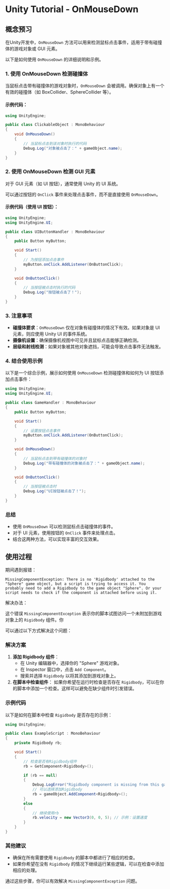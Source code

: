 # Unity Tutorial - OnMouseDown

## 概念预习

在Unity开发中，`OnMouseDown` 方法可以用来检测鼠标点击事件，适用于带有碰撞体的游戏对象或 GUI 元素。

以下是如何使用 `OnMouseDown` 的详细说明和示例。

### 1. 使用 OnMouseDown 检测碰撞体

当鼠标点击带有碰撞体的游戏对象时，`OnMouseDown` 会被调用。确保对象上有一个有效的碰撞体（如 BoxCollider、SphereCollider 等）。

#### 示例代码：

```csharp
using UnityEngine;

public class ClickableObject : MonoBehaviour
{
    void OnMouseDown()
    {
        // 当鼠标点击到该对象时执行的代码
        Debug.Log("对象被点击了：" + gameObject.name);
    }
}
```

### 2. 使用 OnMouseDown 检测 GUI 元素

对于 GUI 元素（如 UI 按钮），通常使用 Unity 的 UI 系统。

可以通过按钮的 `OnClick` 事件来处理点击事件，而不是直接使用 `OnMouseDown`。

#### 示例代码（使用 UI 按钮）：

```csharp
using UnityEngine;
using UnityEngine.UI;

public class UIButtonHandler : MonoBehaviour
{
    public Button myButton;

    void Start()
    {
        // 为按钮添加点击事件
        myButton.onClick.AddListener(OnButtonClick);
    }

    void OnButtonClick()
    {
        // 当按钮被点击时执行的代码
        Debug.Log("按钮被点击了！");
    }
}
```

### 3. 注意事项

- **碰撞体要求**：`OnMouseDown` 仅在对象有碰撞体的情况下有效。如果对象是 UI 元素，则应使用 Unity UI 的事件系统。
- **摄像机设置**：确保摄像机视图中可见并且鼠标点击能够正确检测。
- **层级和射线检测**：如果对象被其他对象遮挡，可能会导致点击事件无法触发。

### 4. 结合使用示例

以下是一个综合示例，展示如何使用 `OnMouseDown` 检测碰撞体和如何为 UI 按钮添加点击事件：

```csharp
using UnityEngine;
using UnityEngine.UI;

public class GameHandler : MonoBehaviour
{
    public Button myButton;

    void Start()
    {
        // 设置按钮点击事件
        myButton.onClick.AddListener(OnButtonClick);
    }

    void OnMouseDown()
    {
        // 当鼠标点击到带有碰撞体的对象时
        Debug.Log("带有碰撞体的对象被点击了：" + gameObject.name);
    }

    void OnButtonClick()
    {
        // 当按钮被点击时
        Debug.Log("UI按钮被点击了！");
    }
}
```

### 总结

- 使用 `OnMouseDown` 可以检测鼠标点击碰撞体的事件。
- 对于 UI 元素，使用按钮的 `OnClick` 事件来处理点击。
- 结合这两种方法，可以实现丰富的交互效果。

## 使用过程

期间遇到报错：

`MissingComponentException: There is no 'Rigidbody' attached to the "Sphere" game object, but a script is trying to access it.
You probably need to add a Rigidbody to the game object "Sphere". Or your script needs to check if the component is attached before using it.`



解决办法：

这个错误 `MissingComponentException` 表示你的脚本试图访问一个未附加到游戏对象上的 `Rigidbody` 组件。你

可以通过以下方式解决这个问题：

### 解决方案

1. **添加 Rigidbody 组件**：
   - 在 Unity 编辑器中，选择你的 "Sphere" 游戏对象。
   - 在 Inspector 窗口中，点击 `Add Component`。
   - 搜索并选择 `Rigidbody` 以将其添加到游戏对象上。
2. **在脚本中检查组件**：
   如果你希望在运行时检查是否存在 `Rigidbody`，可以在你的脚本中添加一个检查。这样可以避免在缺少组件时引发错误。

### 示例代码

以下是如何在脚本中检查 `Rigidbody` 是否存在的示例：

```c#
using UnityEngine;

public class ExampleScript : MonoBehaviour
{
    private Rigidbody rb;

    void Start()
    {
        // 检查是否有Rigidbody组件
        rb = GetComponent<Rigidbody>();

        if (rb == null)
        {
            Debug.LogError("Rigidbody component is missing from this game object.");
            // 可以选择添加Rigidbody
            rb = gameObject.AddComponent<Rigidbody>();
        }
        else
        {
            // 继续使用rb
            rb.velocity = new Vector3(0, 0, 5); // 示例：设置速度
        }
    }
}
```

### 其他建议

- 确保在所有需要使用 `Rigidbody` 的脚本中都进行了相应的检查。
- 如果你希望在没有 `Rigidbody` 的情况下继续运行某些逻辑，可以在检查中添加相应的处理。

通过这些步骤，你可以有效解决 `MissingComponentException` 问题。
